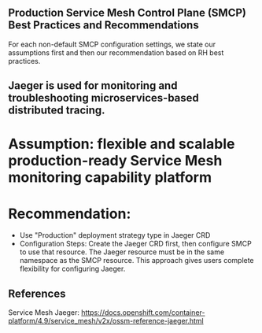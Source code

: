 ## Production Service Mesh Control Plane (SMCP) Best Practices and Recommendations

For each non-default SMCP configuration settings, we state our assumptions first and then our recommendation based on RH best practices.

## Jaeger is used for monitoring and troubleshooting microservices-based distributed tracing.  

# Assumption: flexible and scalable production-ready Service Mesh monitoring capability platform

# Recommendation:
- Use "Production" deployment strategy type in Jaeger CRD
- Configuration Steps:
    Create the Jaeger CRD first, then configure SMCP to use that resource. 
    The Jaeger resource must be in the same namespace as the SMCP resource. 
    This approach gives users complete flexibility for configuring Jaeger.
    
    
    
    
## References

Service Mesh Jaeger:
https://docs.openshift.com/container-platform/4.9/service_mesh/v2x/ossm-reference-jaeger.html
